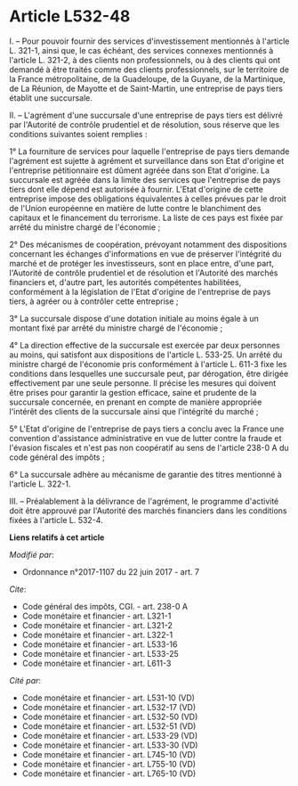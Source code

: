 # Article L532-48

I. – Pour pouvoir fournir des services d'investissement mentionnés à l'article L. 321-1, ainsi que, le cas échéant, des
services connexes mentionnés à l'article L. 321-2, à des clients non professionnels, ou à des clients qui ont demandé à être
traités comme des clients professionnels, sur le territoire de la France métropolitaine, de la Guadeloupe, de la Guyane, de
la Martinique, de La Réunion, de Mayotte et de Saint-Martin, une entreprise de pays tiers établit une succursale.

II. – L'agrément d'une succursale d'une entreprise de pays tiers est délivré par l'Autorité de contrôle prudentiel et de
résolution, sous réserve que les conditions suivantes soient remplies :

1° La fourniture de services pour laquelle l'entreprise de pays tiers demande l'agrément est sujette à agrément et
surveillance dans son Etat d'origine et l'entreprise pétitionnaire est dûment agréée dans son Etat d'origine. La succursale
est agréée dans la limite des services que l'entreprise de pays tiers dont elle dépend est autorisée à fournir. L'Etat
d'origine de cette entreprise impose des obligations équivalentes à celles prévues par le droit de l'Union européenne en
matière de lutte contre le blanchiment des capitaux et le financement du terrorisme. La liste de ces pays est fixée par
arrêté du ministre chargé de l'économie ;

2° Des mécanismes de coopération, prévoyant notamment des dispositions concernant les échanges d'informations en vue de
préserver l'intégrité du marché et de protéger les investisseurs, sont en place entre, d'une part, l'Autorité de contrôle
prudentiel et de résolution et l'Autorité des marchés financiers et, d'autre part, les autorités compétentes habilitées,
conformément à la législation de l'Etat d'origine de l'entreprise de pays tiers, à agréer ou à contrôler cette entreprise ;

3° La succursale dispose d'une dotation initiale au moins égale à un montant fixé par arrêté du ministre chargé de
l'économie ;

4° La direction effective de la succursale est exercée par deux personnes au moins, qui satisfont aux dispositions de
l'article L. 533-25. Un arrêté du ministre chargé de l'économie pris conformément à l'article L. 611-3 fixe les conditions
dans lesquelles une succursale peut, par dérogation, être dirigée effectivement par une seule personne. Il précise les
mesures qui doivent être prises pour garantir la gestion efficace, saine et prudente de la succursale concernée, en prenant
en compte de manière appropriée l'intérêt des clients de la succursale ainsi que l'intégrité du marché ;

5° L'Etat d'origine de l'entreprise de pays tiers a conclu avec la France une convention d'assistance administrative en vue
de lutter contre la fraude et l'évasion fiscales et n'est pas non coopératif au sens de l'article 238-0 A du code général des
impôts ;

6° La succursale adhère au mécanisme de garantie des titres mentionné à l'article L. 322-1.

III. – Préalablement à la délivrance de l'agrément, le programme d'activité doit être approuvé par l'Autorité des marchés
financiers dans les conditions fixées à l'article L. 532-4.

**Liens relatifs à cet article**

_Modifié par_:

  - Ordonnance n°2017-1107 du 22 juin 2017 - art. 7

_Cite_:

  - Code général des impôts, CGI. - art. 238-0 A
  - Code monétaire et financier - art. L321-1
  - Code monétaire et financier - art. L321-2
  - Code monétaire et financier - art. L322-1
  - Code monétaire et financier - art. L533-16
  - Code monétaire et financier - art. L533-25
  - Code monétaire et financier - art. L611-3

_Cité par_:

  - Code monétaire et financier - art. L531-10 (VD)
  - Code monétaire et financier - art. L532-17 (VD)
  - Code monétaire et financier - art. L532-50 (VD)
  - Code monétaire et financier - art. L532-51 (VD)
  - Code monétaire et financier - art. L533-29 (VD)
  - Code monétaire et financier - art. L533-30 (VD)
  - Code monétaire et financier - art. L745-10 (VD)
  - Code monétaire et financier - art. L755-10 (VD)
  - Code monétaire et financier - art. L765-10 (VD)
